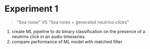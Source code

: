 # Experiment 1
> "Sea noise" VS "Sea noise + generated neutrino clicks"

1. create ML pipeline to do binary classification on the presence of a neutrino click in an audio timeseries.
2. compare performance of ML model with matched filter